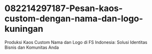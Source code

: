 # 082214297187-Pesan-kaos-custom-dengan-nama-dan-logo-kuningan
Produksi Kaos Custom Nama dan Logo di FS Indonesia: Solusi Identitas Bisnis dan Komunitas Anda
